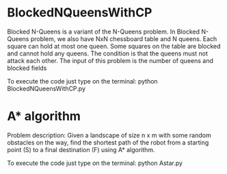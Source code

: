 # BlockedNQueensWithCP

Blocked N-Queens is a variant of the N-Queens problem.
In Blocked N-Queens problem, we also have NxN chessboard 
table and N queens. Each square can hold at most one queen. 
Some squares on the table are blocked and cannot hold any 
queens. The condition is that the queens must not attack
each other. The input of this problem is the number of queens and 
blocked fields

To execute the code just type on the terminal: python BlockedNQueensWithCP.py

# A* algorithm


Problem description: Given a landscape of size n x m with some random obstacles on the
way, find the shortest path of the robot from a starting point (S) to a final destination (F) using A*
algorithm.

To execute the code just type on the terminal: python Astar.py
